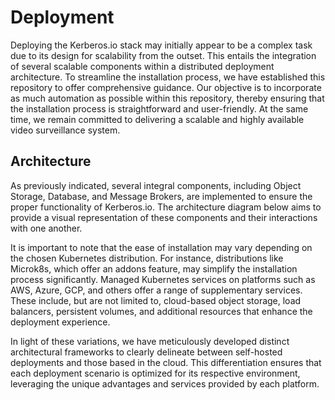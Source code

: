 # Deployment

Deploying the Kerberos.io stack may initially appear to be a complex task due to its design for scalability from the outset. This entails the integration of several scalable components within a distributed deployment architecture. To streamline the installation process, we have established this repository to offer comprehensive guidance. Our objective is to incorporate as much automation as possible within this repository, thereby ensuring that the installation process is straightforward and user-friendly. At the same time, we remain committed to delivering a scalable and highly available video surveillance system.

## Architecture

As previously indicated, several integral components, including Object Storage, Database, and Message Brokers, are implemented to ensure the proper functionality of Kerberos.io. The architecture diagram below aims to provide a visual representation of these components and their interactions with one another.

It is important to note that the ease of installation may vary depending on the chosen Kubernetes distribution. For instance, distributions like Microk8s, which offer an addons feature, may simplify the installation process significantly. Managed Kubernetes services on platforms such as AWS, Azure, GCP, and others offer a range of supplementary services. These include, but are not limited to, cloud-based object storage, load balancers, persistent volumes, and additional resources that enhance the deployment experience.

In light of these variations, we have meticulously developed distinct architectural frameworks to clearly delineate between self-hosted deployments and those based in the cloud. This differentiation ensures that each deployment scenario is optimized for its respective environment, leveraging the unique advantages and services provided by each platform.
